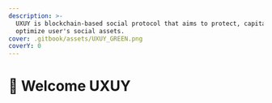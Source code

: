 ```yaml
---
description: >-
  UXUY is blockchain-based social protocol that aims to protect, capitalize and
  optimize user's social assets.
cover: .gitbook/assets/UXUY_GREEN.png
coverY: 0
---
```


# 👋 Welcome UXUY


